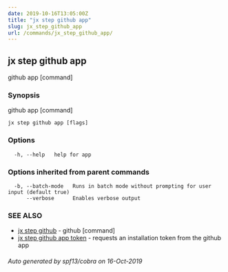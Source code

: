 ```yaml
---
date: 2019-10-16T13:05:00Z
title: "jx step github app"
slug: jx_step_github_app
url: /commands/jx_step_github_app/
---
```

## jx step github app

github app [command]

### Synopsis

github app [command]

```
jx step github app [flags]
```

### Options

```
  -h, --help   help for app
```

### Options inherited from parent commands

```
  -b, --batch-mode   Runs in batch mode without prompting for user input (default true)
      --verbose      Enables verbose output
```

### SEE ALSO

* [jx step github](/commands/jx_step_github/)	 - github [command]
* [jx step github app token](/commands/jx_step_github_app_token/)	 - requests an installation token from the github app

###### Auto generated by spf13/cobra on 16-Oct-2019
